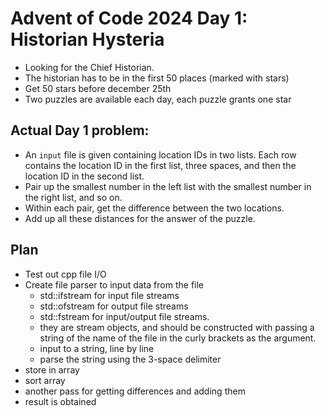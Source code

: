# Advent of Code 2024 Day 1: Historian Hysteria

- Looking for the Chief Historian.
- The historian has to be in the first 50 places (marked with stars)
- Get 50 stars before december 25th
- Two puzzles are available each day, each puzzle grants one star

## Actual Day 1 problem:

- An `input` file is given containing location IDs in two lists. Each row contains the location ID in the first list, three spaces, and then the location ID in the second list.
- Pair up the smallest number in the left list with the smallest number in the right list, and so on.
- Within each pair, get the difference between the two locations.
- Add up all these distances for the answer of the puzzle.

## Plan

- Test out cpp file I/O
- Create file parser to input data from the file
    - std::ifstream for input file streams
    - std::ofstream for output file streams
    - std::fstream for input/output file streams.
    - they are stream objects, and should be constructed with passing a string of the name of the file in the curly brackets as the argument.
    - input to a string, line by line
    - parse the string using the 3-space delimiter
- store in array
- sort array
- another pass for getting differences and adding them
- result is obtained

